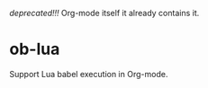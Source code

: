 *deprecated!!!*
Org-mode itself it already contains it.

# ob-lua
Support Lua babel execution in Org-mode.
